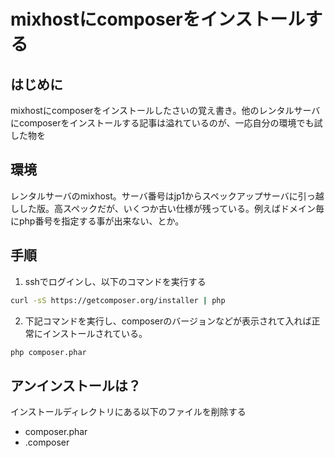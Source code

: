 # mixhostにcomposerをインストールする
<!-- date:2019-05-02 04:27:53 -->

## はじめに
mixhostにcomposerをインストールしたさいの覚え書き。他のレンタルサーバにcomposerをインストールする記事は溢れているのが、一応自分の環境でも試した物を

## 環境
レンタルサーバのmixhost。サーバ番号はjp1からスペックアップサーバに引っ越しした版。高スペックだが、いくつか古い仕様が残っている。例えばドメイン毎にphp番号を指定する事が出来ない、とか。

## 手順
1. sshでログインし、以下のコマンドを実行する

``` bash
curl -sS https://getcomposer.org/installer | php
```

2. 下記コマンドを実行し、composerのバージョンなどが表示されて入れば正常にインストールされている。

``` bash
php composer.phar
```

## アンインストールは？
インストールディレクトリにある以下のファイルを削除する
- composer.phar
- .composer

